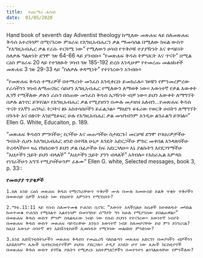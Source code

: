```yaml
---
title:  ተጨማሪ ሐሳብ
date:  01/05/2020
---
```


Hand book of seventh day Adventist theology ከሚለው መጽሐፍ ላይ ስለመጽሐፍ ቅዱስ አተረጓጎም በሚናገረው ምዕራፍ የእግዚአብሔርን ቃል ማመሳሰል በሚለው ክፍል ውስጥ “የእግዚአብሔር ቃል የራሱ ተርጓሚ ነው” የሚለውን ሀሳብ የጥቅሶቹ ተያያዥነት እና ቀጣይነት ስለቃሉ ግልጽነት ደግሞ ገጽ 64-66 ላይ ያንብቡ። “የመጽሐፍ ቅዱስ ትምህርት እና ጥናት” በሚል ርዕስ ምዕራፍ 20 ላይ የተገለፁት ሃሳብ ገጽ 185-192 ድረስ እንዲሁም የተመረጡ መልዕክቶች መጽሐፍ 3 ገጽ 29-33 ላይ “ስለቃሉ ቀዳሚነት” የተነገረውን አንብቡ።

“የመጽሐፍ ቅዱስ ተማሪዎች በተማሪነት መንፈስ እንዲቀርቡ ይመከራሉ። ገጾቹን የምንመረምረው የራሳችንን ሃሳብ ለማጠናከር ሳይሆን እግዚአብሔር የሚለውን ለማወቅ       ነው። እውነተኛ የቃል እውቀት ሊገኝ የሚችለው ቃሉን ራሱን በሰጠው መንፈስ ቅዱስ አጋዥነት ብቻ ነው። ይህን እውቀት ለማግኘት በቃሉ ልንኖር ይገባናል። የእግዚአብሔር ቃል የሚያዘንን በሙሉ መታዘዝ አለብን…የመጽሐፍ ቅዱስ ጥናት የእኛን ጠንካራ ትጋትና ፅኑ አስተሳሰቦችን ይፈልጋል። ማዕድን ቆፋሪው የወርቅ ሀብትን ለማግኘት በጉጉት እና በፅናት እንደሚቆፍር ሁሉ የእግዚአብሔር ቃል መዝገብንም እንዲሁ ልንፈልግ ይገባል።” Ellen G. White, Educaiton, p. 189.

“መጽሐፍ ቅዱስን ምግባችሁ; ስጋችሁ እና መጠጣችሁ ስታደርጉ፤ መርሆቹ ደግሞ የባህሪዎቻችሁ ግብአት ሲሆኑ ከእግዚአብሔር ዘንድ በተሻለ ሁኔታ እንዴት አድርጋችሁ ምክር መቀበል እንዳለባችሁ ትረዳላችሁ። ዛሬ የከበረውን ይህን ቃል በፊታችሁ ከፍ አደርጋለሁ። እኔ ያልኩትን እየደጋገማችሁ “እህታችን ኋይት ይህን ብላለች” “እህታችን ኋይት ያንን ብላለች” አትበሉ። የእስራኤል አምላክ የነገራችሁን አግኙ የሚያዛችሁንም ፈፅሙ” Ellen G. white, Selected messages, book 3, p. 33::

**የመወያያ ጥያቄዎች**

`1.ስለ አንድ ርዕስ መጽሐፍ ቅዱስ የሚናገራቸውን ጥቅሶች ሙሉ በሙሉ ከመውሰድ ይልቅ ጥቂት ጥቅሶችን በመውሰድ ሰዎች እንዴት ነው የስህተት እምነትን የሚገነቡት?`

`2.ማቴ.11:11 ላይ የሱስ ስለመጥመቁ ዮሐንስ ሲናገር “እውነት እላችኋለሁ ከሴቶች ከተወለዱት መካከል ከመጥመቁ ዮሐንስ የሚበልጥ አልተነሳም በመንግስተ ሰማያት ግን ከሁሉ የሚያንሰው ይበልጠዋል።” በመጽሐፍ ቅዱስ ውስጥ ምንም ስላልጻፈው ነብይ ነው የሱስ ይህንን የተናገረው። እውነተኛ ነብያት በመጽሐፍ ቅዱስ ውስጥ መጽሐፍ ባይኖራቸው እንኳን እውነተኛ ነብይ ስለመሆናቸው ይህ ምን ይነግረናል? ከዚህ እውነታ ሰባተኛ ቀን አድቬንቲስቶች ሊወስዱት የሚገባው መልዕክት ምንድነው?`

`3.እንደ አድቬንቲስትነታችን መጽሐፍ ቅዱስን የመጨረሻ ባለስልጣን መጽሐፍ አድርገን በመያዛችን ብቻችንን አይደለንም። ሌሎች ቤተክርስቲያኖችም ይህንኑ ያደርጋሉ። ታዲያ እንዴት ሆኖ ነው ሌሎች ክርስቲያኖች በመጽሐፍ ቅዱስ ውስጥ ይገኛል ያሉትን የሚቃረኑ አስተምህሮዎችን በመተንተን ልንገልጽላቸው የምንችለው?   			   `